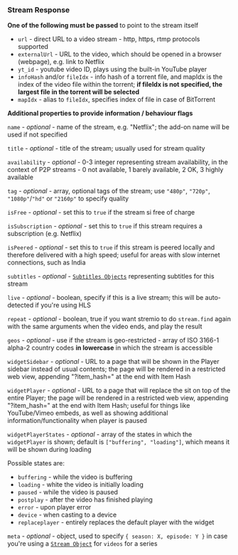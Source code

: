 ### Stream Response

**One of the following must be passed** to point to the stream itself

* ``url`` - direct URL to a video stream - http, https, rtmp protocols supported
* ``externalUrl`` - URL to the video, which should be opened in a browser (webpage), e.g. link to Netflix
* ``yt_id`` - youtube video ID, plays using the built-in YouTube player
* ``infoHash`` and/or ``fileIdx`` - info hash of a torrent file, and mapIdx is the index of the video file within the torrent; **if fileIdx is not specified, the largest file in the torrent will be selected**
* ``mapIdx`` - alias to ``fileIdx``, specifies index of file in case of BitTorrent

**Additional properties to provide information / behaviour flags**

``name`` - _optional_ - name of the stream, e.g. "Netflix"; the add-on name will be used if not specified

``title`` - _optional_ - title of the stream; usually used for stream quality

``availability`` - _optional_ - 0-3 integer representing stream availability, in the context of P2P streams - 0 not available, 1 barely available, 2 OK, 3 highly available

``tag`` - _optional_ - array, optional tags of the stream; use ``"480p"``, ``"720p"``, ``"1080p"``/``"hd"`` or ``"2160p"`` to specify quality

``isFree`` - _optional_ - set this to ``true`` if the stream si free of charge

``isSubscription`` - _optional_ - set this to ``true`` if this stream requires a subscription (e.g. Netflix)

``isPeered`` - _optional_ - set this to ``true`` if this stream is peered locally and therefore delivered with a high speed; useful for areas with slow internet connections, such as India

``subtitles`` - _optional_ - [``Subtitles Objects``](/docs/api/subtitles/subtitles.object.md) representing subtitles for this stream

``live`` - _optional_ - boolean, specify if this is a live stream; this will be auto-detected if you're using HLS

``repeat`` - _optional_ - boolean, true if you want stremio to do ``stream.find`` again with the same arguments when the video ends, and play the result

``geos`` - _optional_ - use if the stream is geo-restricted - array of ISO 3166-1 alpha-2 country codes **in lowercase** in which the stream is accessible

``widgetSidebar`` - _optional_ - URL to a page that will be shown in the Player sidebar instead of usual contents; the page will be rendered in a restricted web view, appending "?item_hash=" at the end with Item Hash

``widgetPlayer`` - _optional_ - URL to a page that will replace the sit on top of the entire Player; the page will be rendered in a restricted web view, appending "?item_hash=" at the end with Item Hash; useful for things like YouTube/Vimeo embeds, as well as showing additional information/functionality when player is paused

``widgetPlayerStates`` - _optional_ - array of the states in which the ``widgetPlayer`` is shown; default is ``["buffering", "loading"]``, which means it will be shown during loading
  
 Possible states are:
  
  * ``buffering`` - while the video is buffering
  * ``loading`` - white the video is initially loading
  * ``paused`` - while the video is paused
  * ``postplay`` - after the video has finished playing
  * ``error`` - upon player error
  * ``device`` - when casting to a device
  * ``replaceplayer`` - entirely replaces the default player with the widget

``meta`` - _optional_ - object, used to specify ``{ season: X, episode: Y }`` in case you're using a [``Stream Object``](/documentation/protocol.md#stream-object) for ``videos`` for a series
